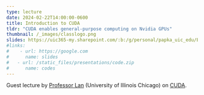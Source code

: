 ```yaml
---
type: lecture
date: 2024-02-22T14:00:00-0600
title: Introduction to CUDA
tldr: "CUDA enables general-purpose computing on Nvidia GPUs"
thumbnail: /_images/classlogo.png
slides: https://uic365-my.sharepoint.com/:b:/g/personal/papka_uic_edu/EbOzU0JF66hOs7o7ztSsMowB-hJcFIk3gJFtk8iWg5YkDA?e=P3u3ZB
#links: 
#    - url: https://google.com
#      name: slides
#   - url: /static_files/presentations/code.zip
#      name: codes
---
```

Guest lecture by [Professor Lan](https://cs.uic.edu/profiles/lan-zhiling/) (University of Illinois Chicago) on [CUDA](https://en.wikipedia.org/wiki/CUDA).


